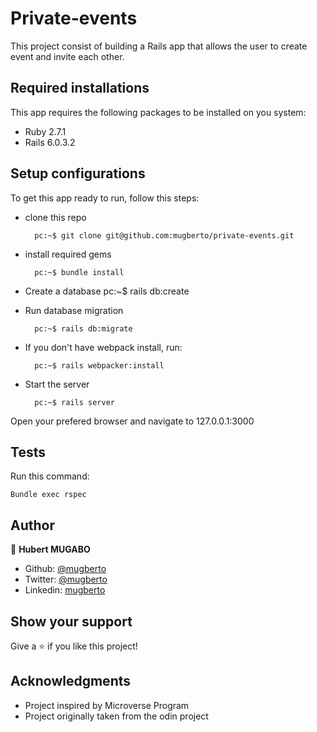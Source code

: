 # Private-events

This project consist of building a Rails app that allows the user to create event and invite each other.


## Required installations

This app requires the following packages to be installed on you system:

* Ruby 2.7.1
* Rails 6.0.3.2

## Setup configurations

To get this app ready to run, follow this steps:

* clone this repo

        pc:~$ git clone git@github.com:mugberto/private-events.git

* install required gems

        pc:~$ bundle install

* Create a database
        pc:~$ rails db:create

* Run database migration

        pc:~$ rails db:migrate

* If you don't have webpack install, run:

        pc:~$ rails webpacker:install

* Start the server

        pc:~$ rails server

Open your prefered browser and navigate to 127.0.0.1:3000

## Tests

Run this command:

    Bundle exec rspec


## Author

👤 **Hubert MUGABO**

- Github: [@mugberto](https://github.com/mugberto)
- Twitter: [@mugberto](https://twitter.com/mugberto)
- Linkedin: [mugberto](https://www.linkedin.com/in/hubert-mugabo-23144b6a/)

## Show your support

Give a ⭐️ if you like this project!

## Acknowledgments

- Project inspired by Microverse Program
- Project originally taken from the odin project
